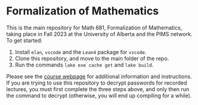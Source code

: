 # Formalization of Mathematics

This is the main repository for Math 681, Formalization of Mathematics, taking place in Fall 2023 at the University of Alberta and the PIMS network.
To get started:

1. Install `elan`, `vscode` and the `Lean4` package for `vscode`.
2. Clone this repository, and move to the main folder of the repo.
3. Run the commands `lake exe cache get` and `lake build`.

Please see the [course webpage](https://formal-mathematics.github.io/) for additional information and instructions.
If you are trying to use this repository to decrypt passwords for recorded lectures, you must first complete the three steps above, and only then run the command to decrypt (otherwise, you will end up compiling for a while).